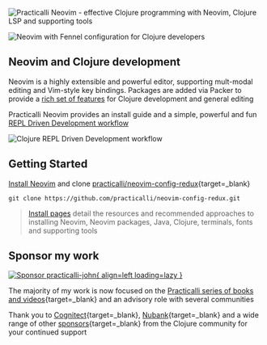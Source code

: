 ![Practicalli Neovim - effective Clojure programming with Neovim, Clojure LSP and supporting tools](https://raw.githubusercontent.com/practicalli/graphic-design/live/book-covers/practicalli-neovim-book-banner.svg)

<!-- ![Neovim startup dashboard with custom theme from practicalli](https://raw.githubusercontent.com/practicalli/graphic-design/live/neovim/screenshots/neovim-startup-practicalli-config-lambda-logo.png) -->

![Neovim with Fennel configuration for Clojure developers](https://raw.githubusercontent.com/practicalli/graphic-design/live/neovim/screenshots/neovim-clojure-development-tree-whichkey.png)


## Neovim and Clojure development

Neovim is a highly extensible and powerful editor, supporting mult-modal editing and Vim-style key bindings.  Packages are added via Packer to provide a [rich set of features](introduction/features.md) for Clojure development and general editing

Practicalli Neovim provides an install guide and a simple, powerful and fun [REPL Driven Development workflow](repl-workflow.md)

![Clojure REPL Driven Development workflow](https://raw.githubusercontent.com/practicalli/graphic-design/live/clojure/clojure-repl-driven-development-lifecycle-concept.png)


## Getting Started

[Install Neovim](/install/neovim.md) and clone [practicalli/neovim-config-redux](https://github.com/practicalli/neovim-config-redux){target=_blank}

```shell
git clone https://github.com/practicalli/neovim-config-redux.git
```

> [Install pages](install/index.md) detail the resources and recommended approaches to installing Neovim, Neovim packages, Java, Clojure, terminals, fonts and supporting tools


## Sponsor my work

[![Sponsor practicalli-john](https://raw.githubusercontent.com/practicalli/graphic-design/live/buttons/practicalli-github-sponsors-button.png){ align=left loading=lazy }](https://github.com/sponsors/practicalli-john/)

The majority of my work is now focused on the [Practicalli series of books and videos](https://practical.li/){target=_blank} and an advisory role with several communities

Thank you to [Cognitect](https://www.cognitect.com/){target=_blank}, [Nubank](https://nubank.com.br/){target=_blank} and a wide range of other [sponsors](https://github.com/sponsors/practicalli-john#sponsors){target=_blank} from the Clojure community for your continued support
